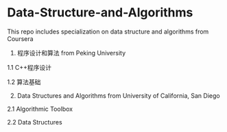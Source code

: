# Data-Structure-and-Algorithms

This repo includes specialization on data structure and algorithms from Coursera

1. 程序设计和算法 from Peking University

  1.1 C++程序设计

  1.2 算法基础

2. Data Structures and Algorithms from University of California, San Diego

  2.1 Algorithmic Toolbox

  2.2 Data Structures

